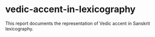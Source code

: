 # vedic-accent-in-lexicography
This report documents the representation of Vedic accent in Sanskrit lexicography.
